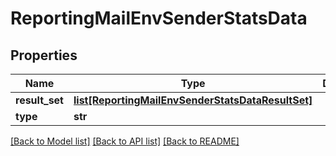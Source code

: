# ReportingMailEnvSenderStatsData

## Properties
Name | Type | Description | Notes
------------ | ------------- | ------------- | -------------
**result_set** | [**list[ReportingMailEnvSenderStatsDataResultSet]**](ReportingMailEnvSenderStatsDataResultSet.md) |  | [optional] 
**type** | **str** |  | [optional] 

[[Back to Model list]](../README.md#documentation-for-models) [[Back to API list]](../README.md#documentation-for-api-endpoints) [[Back to README]](../README.md)

